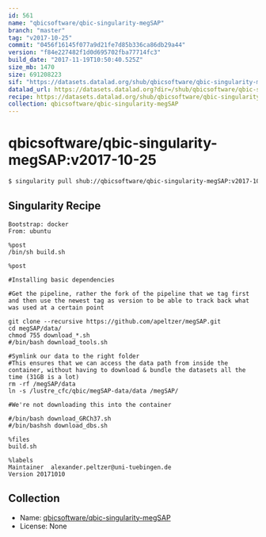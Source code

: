 ```yaml
---
id: 561
name: "qbicsoftware/qbic-singularity-megSAP"
branch: "master"
tag: "v2017-10-25"
commit: "0456f16145f077a9d21fe7d85b336ca86db29a44"
version: "f84e227482f1d0d695702fba77714fc3"
build_date: "2017-11-19T10:50:40.525Z"
size_mb: 1470
size: 691208223
sif: "https://datasets.datalad.org/shub/qbicsoftware/qbic-singularity-megSAP/v2017-10-25/2017-11-19-0456f161-f84e2274/f84e227482f1d0d695702fba77714fc3.simg"
datalad_url: https://datasets.datalad.org?dir=/shub/qbicsoftware/qbic-singularity-megSAP/v2017-10-25/2017-11-19-0456f161-f84e2274/
recipe: https://datasets.datalad.org/shub/qbicsoftware/qbic-singularity-megSAP/v2017-10-25/2017-11-19-0456f161-f84e2274/Singularity
collection: qbicsoftware/qbic-singularity-megSAP
---
```


# qbicsoftware/qbic-singularity-megSAP:v2017-10-25

```bash
$ singularity pull shub://qbicsoftware/qbic-singularity-megSAP:v2017-10-25
```

## Singularity Recipe

```singularity
Bootstrap: docker
From: ubuntu

%post
/bin/sh build.sh

%post

#Installing basic dependencies
 
#Get the pipeline, rather the fork of the pipeline that we tag first and then use the newest tag as version to be able to track back what was used at a certain point 

git clone --recursive https://github.com/apeltzer/megSAP.git
cd megSAP/data/
chmod 755 download_*.sh
#/bin/bash download_tools.sh

#Symlink our data to the right folder
#This ensures that we can access the data path from inside the container, without having to download & bundle the datasets all the time (31GB is a lot)
rm -rf /megSAP/data
ln -s /lustre_cfc/qbic/megSAP-data/data /megSAP/

#We're not downloading this into the container

#/bin/bash download_GRCh37.sh
#/bin/bashsh download_dbs.sh

%files
build.sh

%labels
Maintainer	alexander.peltzer@uni-tuebingen.de
Version	20171010
```

## Collection

 - Name: [qbicsoftware/qbic-singularity-megSAP](https://github.com/qbicsoftware/qbic-singularity-megSAP)
 - License: None

